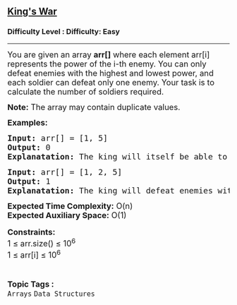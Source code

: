 <h2><a href="https://www.geeksforgeeks.org/problems/kings-war2448/1?page=2&category=Arrays&status=unsolved,attempted&sortBy=accuracy">King's War</a></h2><h3>Difficulty Level : Difficulty: Easy</h3><hr><div class="problems_problem_content__Xm_eO"><p><span style="font-size: 18px;">You are given an array <strong>arr[]</strong> where each element arr[i] represents the power of the i-th enemy. You can only defeat enemies with the highest and lowest power, and each soldier can defeat only one enemy. Your task is to calculate the number of soldiers required.</span></p>
<p><span style="font-size: 18px;"><strong>Note:</strong> The array may contain duplicate values.</span></p>
<p><span style="font-size: 18px;"><strong>Examples:</strong></span></p>
<pre><span style="font-size: 18px;"><strong>Input: </strong>arr[] = [1, 5]
<strong>Output: </strong>0
<strong>Explanatation: </strong>The king will itself be able to defeat all the enemies.</span></pre>
<pre><span style="font-size: 18px;"><strong>Input: </strong>arr[] = [1, 2, 5]
<strong>Output: </strong>1</span>
<span style="font-size: 18px;"><strong>Explanatation: </strong></span><span style="font-size: 18px;">The king will defeat enemies with power 1 and 5, and he will need 1 soldier to defeat the enemy with power 2.</span></pre>
<p><span style="font-size: 18px;"><strong>Expected Time Complexity:</strong> O(n)<br><strong>Expected Auxiliary Space:</strong> O(1)</span><br>&nbsp;<br><span style="font-size: 18px;"><strong>Constraints:</strong><br>1 ≤ arr.size() ≤ 10<sup>6 </sup><br>1 ≤ arr[i] ≤ 10<sup>6</sup></span></p></div><br><p><span style=font-size:18px><strong>Topic Tags : </strong><br><code>Arrays</code>&nbsp;<code>Data Structures</code>&nbsp;